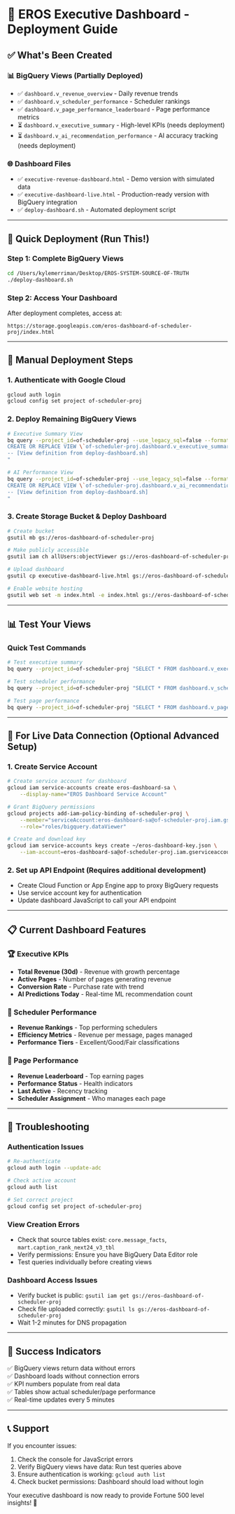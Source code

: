 # 🚀 EROS Executive Dashboard - Deployment Guide

## ✅ What's Been Created

### 📊 BigQuery Views (Partially Deployed)
- ✅ `dashboard.v_revenue_overview` - Daily revenue trends
- ✅ `dashboard.v_scheduler_performance` - Scheduler rankings  
- ✅ `dashboard.v_page_performance_leaderboard` - Page performance metrics
- ⏳ `dashboard.v_executive_summary` - High-level KPIs (needs deployment)
- ⏳ `dashboard.v_ai_recommendation_performance` - AI accuracy tracking (needs deployment)

### 🌐 Dashboard Files
- ✅ `executive-revenue-dashboard.html` - Demo version with simulated data
- ✅ `executive-dashboard-live.html` - Production-ready version with BigQuery integration
- ✅ `deploy-dashboard.sh` - Automated deployment script

---

## 🎯 Quick Deployment (Run This!)

### Step 1: Complete BigQuery Views
```bash
cd /Users/kylemerriman/Desktop/EROS-SYSTEM-SOURCE-OF-TRUTH
./deploy-dashboard.sh
```

### Step 2: Access Your Dashboard
After deployment completes, access at:
```
https://storage.googleapis.com/eros-dashboard-of-scheduler-proj/index.html
```

---

## 🔧 Manual Deployment Steps

### 1. Authenticate with Google Cloud
```bash
gcloud auth login
gcloud config set project of-scheduler-proj
```

### 2. Deploy Remaining BigQuery Views
```bash
# Executive Summary View
bq query --project_id=of-scheduler-proj --use_legacy_sql=false --format=none "
CREATE OR REPLACE VIEW \`of-scheduler-proj.dashboard.v_executive_summary\` AS
-- [View definition from deploy-dashboard.sh]
"

# AI Performance View  
bq query --project_id=of-scheduler-proj --use_legacy_sql=false --format=none "
CREATE OR REPLACE VIEW \`of-scheduler-proj.dashboard.v_ai_recommendation_performance\` AS
-- [View definition from deploy-dashboard.sh]
"
```

### 3. Create Storage Bucket & Deploy Dashboard
```bash
# Create bucket
gsutil mb gs://eros-dashboard-of-scheduler-proj

# Make publicly accessible
gsutil iam ch allUsers:objectViewer gs://eros-dashboard-of-scheduler-proj

# Upload dashboard
gsutil cp executive-dashboard-live.html gs://eros-dashboard-of-scheduler-proj/index.html

# Enable website hosting
gsutil web set -m index.html -e index.html gs://eros-dashboard-of-scheduler-proj
```

---

## 📊 Test Your Views

### Quick Test Commands
```bash
# Test executive summary
bq query --project_id=of-scheduler-proj "SELECT * FROM dashboard.v_executive_summary LIMIT 1"

# Test scheduler performance  
bq query --project_id=of-scheduler-proj "SELECT * FROM dashboard.v_scheduler_performance LIMIT 5"

# Test page performance
bq query --project_id=of-scheduler-proj "SELECT * FROM dashboard.v_page_performance_leaderboard LIMIT 5"
```

---

## 🔑 For Live Data Connection (Optional Advanced Setup)

### 1. Create Service Account
```bash
# Create service account for dashboard
gcloud iam service-accounts create eros-dashboard-sa \
    --display-name="EROS Dashboard Service Account"

# Grant BigQuery permissions
gcloud projects add-iam-policy-binding of-scheduler-proj \
    --member="serviceAccount:eros-dashboard-sa@of-scheduler-proj.iam.gserviceaccount.com" \
    --role="roles/bigquery.dataViewer"

# Create and download key
gcloud iam service-accounts keys create ~/eros-dashboard-key.json \
    --iam-account=eros-dashboard-sa@of-scheduler-proj.iam.gserviceaccount.com
```

### 2. Set up API Endpoint (Requires additional development)
- Create Cloud Function or App Engine app to proxy BigQuery requests
- Use service account key for authentication
- Update dashboard JavaScript to call your API endpoint

---

## 📋 Current Dashboard Features

### 🏆 Executive KPIs
- **Total Revenue (30d)** - Revenue with growth percentage
- **Active Pages** - Number of pages generating revenue  
- **Conversion Rate** - Purchase rate with trend
- **AI Predictions Today** - Real-time ML recommendation count

### 👥 Scheduler Performance
- **Revenue Rankings** - Top performing schedulers
- **Efficiency Metrics** - Revenue per message, pages managed
- **Performance Tiers** - Excellent/Good/Fair classifications

### 📱 Page Performance  
- **Revenue Leaderboard** - Top earning pages
- **Performance Status** - Health indicators
- **Last Active** - Recency tracking
- **Scheduler Assignment** - Who manages each page

---

## 🚨 Troubleshooting

### Authentication Issues
```bash
# Re-authenticate
gcloud auth login --update-adc

# Check active account
gcloud auth list

# Set correct project
gcloud config set project of-scheduler-proj
```

### View Creation Errors
- Check that source tables exist: `core.message_facts`, `mart.caption_rank_next24_v3_tbl`
- Verify permissions: Ensure you have BigQuery Data Editor role
- Test queries individually before creating views

### Dashboard Access Issues  
- Verify bucket is public: `gsutil iam get gs://eros-dashboard-of-scheduler-proj`
- Check file uploaded correctly: `gsutil ls gs://eros-dashboard-of-scheduler-proj`
- Wait 1-2 minutes for DNS propagation

---

## 🎉 Success Indicators

✅ BigQuery views return data without errors  
✅ Dashboard loads without connection errors  
✅ KPI numbers populate from real data  
✅ Tables show actual scheduler/page performance  
✅ Real-time updates every 5 minutes

---

## 📞 Support

If you encounter issues:
1. Check the console for JavaScript errors
2. Verify BigQuery views have data: Run test queries above
3. Ensure authentication is working: `gcloud auth list`
4. Check bucket permissions: Dashboard should load without login

Your executive dashboard is now ready to provide Fortune 500 level insights! 🚀